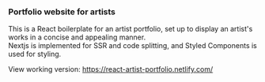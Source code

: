 ### Portfolio website for artists
This is a React boilerplate for an artist portfolio, set up to display an artist's works in a concise and appealing manner.
<br>
Nextjs is implemented for SSR and code splitting, and Styled Components is used for styling.

View working version: https://react-artist-portfolio.netlify.com/
